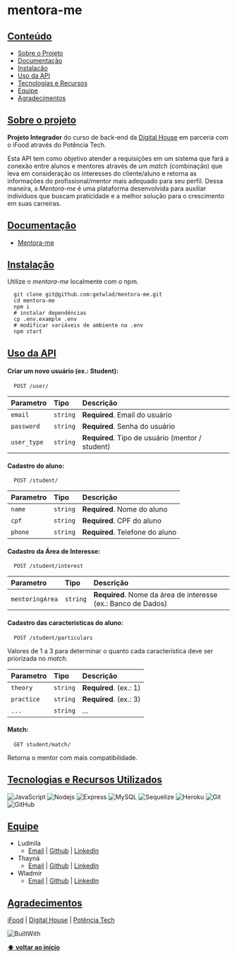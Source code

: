 # mentora-me

## [Conteúdo](#Conteudo)

- [Sobre o Projeto](#Sobre)
- [Documentação](#Documentacao)
- [Instalação](#Instalacao)
- [Uso da API](#Uso)
- [Tecnologias e Recursos](#Tecnologias)
- [Equipe](#Equipe)
- [Agradecimentos](#Agradecimentos)

## [Sobre o projeto](#Sobre)

**Projeto Integrador** do curso de back-end da [Digital House](https://www.digitalhouse.com/br) em parceria com o iFood através do Potência Tech.

Esta API tem como objetivo atender a requisições em um sistema que fará a conexão entre alunos e mentores através de um _match_ (combinação) que leva em consideração os interesses do cliente/aluno e retorna as informações do profissional/mentor mais adequado para seu perfil.
Dessa maneira, a _Mentora-me_ é uma plataforma desenvolvida para auxiliar indivíduos que buscam praticidade e a melhor solução para o crescimento em suas carreiras.

## [Documentação](#Documentacao)

- [Mentora-me](https://mentora-me.herokuapp.com/documentation/)

## [Instalação](#Instalacao)

Utilize o _mentora-me_ localmente com o npm.

```
  git clone git@github.com:getwlad/mentora-me.git
  cd mentora-me
  npm i
  # instalar dependências
  cp .env.example .env
  # modificar variáveis de ambiente no .env
  npm start
```

## [Uso da API](#Uso)

#### Criar um novo usuário (ex.: Student):

```
  POST /user/
```

| Parametro   | Tipo     | Descrição                                        |
| :---------- | :------- | :----------------------------------------------- |
| `email`     | `string` | **Required**. Email do usuário                   |
| `password`  | `string` | **Required**. Senha do usuário                   |
| `user_type` | `string` | **Required**. Tipo de usuário (mentor / student) |

#### Cadastro do aluno:

```
  POST /student/
```

| Parametro | Tipo     | Descrição                       |
| :-------- | :------- | :------------------------------ |
| `name`    | `string` | **Required**. Nome do aluno     |
| `cpf`     | `string` | **Required**. CPF do aluno      |
| `phone`   | `string` | **Required**. Telefone do aluno |

#### Cadastro da Área de Interesse:

```
  POST /student/interest
```

| Parametro       | Tipo     | Descrição                                                     |
| :-------------- | :------- | :------------------------------------------------------------ |
| `mentoringArea` | `string` | **Required**. Nome da área de interesse (ex.: Banco de Dados) |

#### Cadastro das caracteristicas do aluno:

```
  POST /student/particulars
```

Valores de 1 a 3 para determinar o quanto cada característica deve ser priorizada no _match_.

| Parametro  | Tipo     | Descrição              |
| :--------- | :------- | :--------------------- |
| `theory`   | `string` | **Required**. (ex.: 1) |
| `practice` | `string` | **Required**. (ex.: 3) |
| `...`      | `string` | ...                    |

#### Match:

```
  GET student/match/
```

Retorna o mentor com mais compatibilidade.

## [Tecnologias e Recursos Utilizados](#Tecnologias)

![JavaScript](https://img.shields.io/badge/JavaScript-F7DF1E?style=for-the-badge&logo=javascript&logoColor=black)
![Nodejs](https://img.shields.io/badge/Node.js-43853D?style=for-the-badge&logo=node.js&logoColor=white)
![Express](https://img.shields.io/badge/express.js-%23404d59.svg?style=for-the-badge&logo=express&logoColor=%2361DAFB)
![MySQL](https://img.shields.io/badge/MySQL-00000F?style=for-the-badge&logo=mysql&logoColor=white)
![Sequelize](https://img.shields.io/badge/Sequelize-52B0E7?style=for-the-badge&logo=Sequelize&logoColor=white)
![Heroku](https://img.shields.io/badge/Heroku-430098?style=for-the-badge&logo=heroku&logoColor=white)
![Git](https://img.shields.io/badge/GIT-E44C30?style=for-the-badge&logo=git&logoColor=white)
![GitHub](https://img.shields.io/badge/GitHub-100000?style=for-the-badge&logo=github&logoColor=white)

## [Equipe](#Equipe)

- Ludmila
  - [Email](mailto:ghansth@gmail.com) | [Github](https://github.com/ludmila-chagas) | [LinkedIn](https://www.linkedin.com/in/thayna-rdg/)
- Thayná
  - [Email](mailto:thna.rdg@gmail.com) | [Github](https://github.com/thnardg) | [LinkedIn](https://www.linkedin.com/in/ludmila-chagas-273548187/)
- Wladmir
  - [Email](mailto:wladmcd@gmail.com) | [Github](https://github.com/getwlad) | [LinkedIn](https://www.linkedin.com/in/wladmir-rodrigues/)

## [Agradecimentos](#Agradecimentos)

[iFood](https://institucional.ifood.com.br/?utm_source=site_ifood) | [Digital House](https://www.digitalhouse.com/br) | [Potência Tech](https://potenciatech.com.br/)

![BuiltWith](https://ForTheBadge.com/images/badges/built-with-love.svg)

**[⬆ voltar ao início](#Conteudo)**
